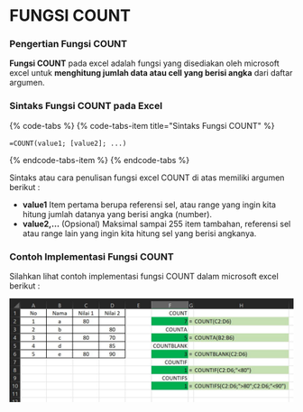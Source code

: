 # FUNGSI COUNT

### Pengertian Fungsi **COUNT**

**Fungsi COUNT** pada excel adalah fungsi yang disediakan oleh microsoft excel untuk **menghitung jumlah data atau cell yang berisi angka** dari daftar argumen.

### Sintaks Fungsi COUNT pada Excel

{% code-tabs %}
{% code-tabs-item title="Sintaks Fungsi COUNT" %}
```text
=COUNT(value1; [value2]; ...)
```
{% endcode-tabs-item %}
{% endcode-tabs %}

Sintaks atau cara penulisan fungsi excel COUNT di atas memiliki argumen berikut :

* **value1** Item pertama berupa referensi sel, atau range yang ingin kita hitung jumlah datanya yang berisi angka \(number\).
* **value2,...** \(Opsional\) Maksimal sampai 255 item tambahan, referensi sel atau range lain yang ingin kita hitung sel yang berisi angkanya.

### Contoh Implementasi Fungsi COUNT

Silahkan lihat contoh implementasi fungsi COUNT dalam microsoft excel berikut :

![implementasi counting functions pada excel](../../../.gitbook/assets/count.JPG)

